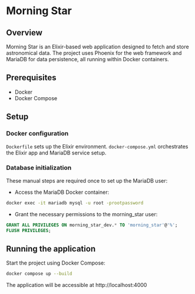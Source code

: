 # Morning Star
## Overview

Morning Star is an Elixir-based web application designed to fetch and store astronomical data. The project uses Phoenix for the web framework and MariaDB for data persistence, all running within Docker containers.

## Prerequisites

- Docker
- Docker Compose

## Setup

### Docker configuration

`Dockerfile` sets up the Elixir environment.
`docker-compose.yml` orchestrates the Elixir app and MariaDB service setup.

### Database initialization

These manual steps are required once to set up the MariaDB user:

* Access the MariaDB Docker container:

```bash
docker exec -it mariadb mysql -u root -prootpassword
```

* Grant the necessary permissions to the morning_star user:

```sql
GRANT ALL PRIVILEGES ON morning_star_dev.* TO 'morning_star'@'%';
FLUSH PRIVILEGES;
```

## Running the application

Start the project using Docker Compose:

```bash
docker compose up --build
```

The application will be accessible at http://localhost:4000